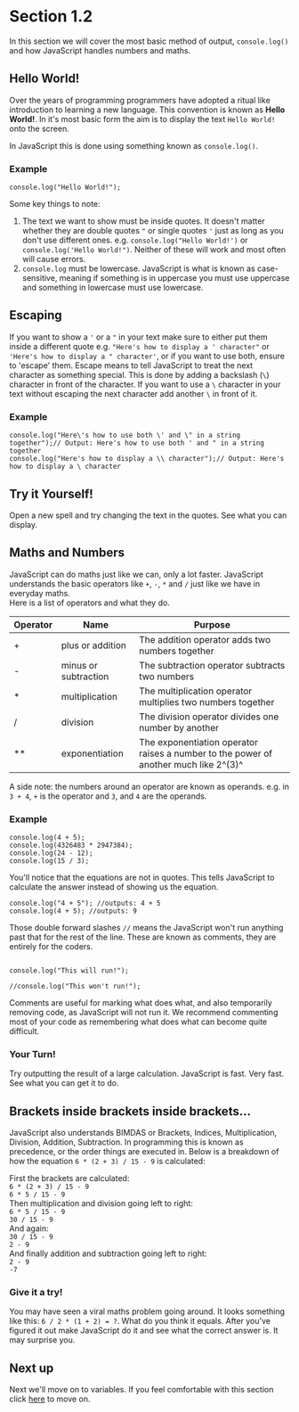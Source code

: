 # Section 1.2
In this section we will cover the most basic method of output, `console.log()` and how JavaScript handles numbers and maths.

## Hello World!
Over the years of programming programmers have adopted a ritual like introduction to learning a new language. This convention is known as **Hello World!**. In it's most basic form the aim is to display the text `Hello World!` onto the screen.

In JavaScript this is done using something known as `console.log()`.
### Example
```
console.log("Hello World!");
```

Some key things to note:
1. The text we want to show must be inside quotes. It doesn't matter whether they are double quotes `"` or single quotes `'` just as long as you don't use different ones. e.g. `console.log("Hello World!')` or `console.log('Hello World!")`. Neither of these will work and most often will cause errors.
2. `console.log` must be lowercase. JavaScript is what is known as case-sensitive, meaning if something is in uppercase you must use uppercase and something in lowercase must use lowercase.


## Escaping
If you want to show a `'` or a `"` in your text make sure to either put them inside a different quote e.g. `"Here's how to display a ' character"` or `'Here's how to display a " character'`, or if you want to use both, ensure to 'escape' them. Escape means to tell JavaScript to treat the next character as something special. This is done by adding a backslash (`\`) character in front of the character. If you want to use a `\` character in your text without escaping the next character add another `\` in front of it.

### Example
```
console.log("Here\'s how to use both \' and \" in a string together");// Output: Here's how to use both ' and " in a string together
console.log("Here's how to display a \\ character");// Output: Here's how to display a \ character
```

## Try it Yourself!
Open a new spell and try changing the text in the quotes. See what you can display.

## Maths and Numbers
JavaScript can do maths just like we can, only a lot faster. JavaScript understands the basic operators like `+`, `-`, `*` and `/` just like we have in everyday maths.  
Here is a list of operators and what they do.

| Operator | Name | Purpose |
| -------- | ---- | ------- |
| + | plus or addition | The addition operator adds two numbers together |
| - | minus or subtraction | The subtraction operator subtracts two numbers |
| &#42; | multiplication | The multiplication operator multiplies two numbers together |
| / | division | The division operator divides one number by another |
| &#42;&#42; | exponentiation | The exponentiation operator raises a number to the power of another much like 2^(3)^ |

A side note: the numbers around an operator are known as operands. e.g. in `3 + 4`, `+` is the operator and `3`, and `4` are the operands.

### Example
```
console.log(4 + 5);
console.log(4326483 * 2947384);
console.log(24 - 12);
console.log(15 / 3);
```

You'll notice that the equations are not in quotes. This tells JavaScript to calculate the answer instead of showing us the equation.
```
console.log("4 + 5"); //outputs: 4 + 5
console.log(4 + 5); //outputs: 9
```

Those double forward slashes `//` means the JavaScript won't run anything past that for the rest of the line. These are known as comments, they are entirely for the coders.
```

console.log("This will run!");

//console.log("This won't run!");

```

Comments are useful for marking what does what, and also temporarily removing code, as JavaScript will not run it. We recommend commenting most of your code as remembering what does what can become quite difficult.

### Your Turn!

Try outputting the result of a large calculation. JavaScript is fast. Very fast. See what you can get it to do.

## Brackets inside brackets inside brackets...
JavaScript also understands BIMDAS or Brackets, Indices, Multiplication, Division, Addition, Subtraction. In programming this is known as precedence, or the order things are executed in. Below is a breakdown of how the equation `6 * (2 + 3) / 15 - 9` is calculated:

First the brackets are calculated:  
`6 * (2 + 3) / 15 - 9`  
`6 * 5 / 15 - 9`  
Then multiplication and division going left to right:  
`6 * 5 / 15 - 9`  
`30 / 15 - 9`  
And again:  
`30 / 15 - 9`  
`2 - 9`  
And finally addition and subtraction going left to right:  
`2 - 9`  
`-7`

### Give it a try!
You may have seen a viral maths problem going around. It looks something like this: `6 / 2 * (1 + 2) = ?`. What do you think it equals. After you've figured it out make JavaScript do it and see what the correct answer is. It may surprise you.

## Next up
Next we'll move on to variables. If you feel comfortable with this section click [here](./tutorial-1-3.md) to move on.
